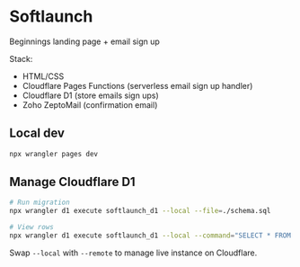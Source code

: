 # Softlaunch

Beginnings landing page + email sign up

Stack:
* HTML/CSS
* Cloudflare Pages Functions (serverless email sign up handler)
* Cloudflare D1 (store emails sign ups)
* Zoho ZeptoMail (confirmation email)

## Local dev

```sh
npx wrangler pages dev
```

## Manage Cloudflare D1

```sh
# Run migration
npx wrangler d1 execute softlaunch_d1 --local --file=./schema.sql

# View rows
npx wrangler d1 execute softlaunch_d1 --local --command="SELECT * FROM signup"
```

Swap `--local` with `--remote` to manage live instance on Cloudflare.
